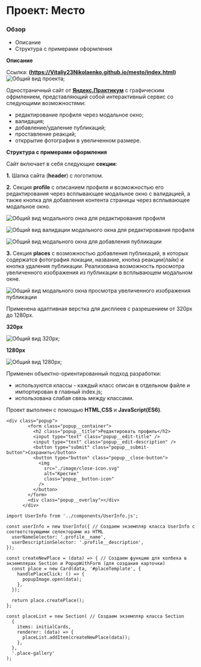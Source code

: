 # Проект: Место

### Обзор
* Описание
* Структура с примерами оформления

**Описание**

Ссылка: **(https://Vitaliy23Nikolaenko.github.io/mesto/index.html)**
![Общий вид проекта](./src/images/README.md/page.PNG);

Одностраничный сайт от [**Яндекс.Практикум**](https://practicum.yandex.ru/) с графическим офрмлением, представляющий собой интерактивный сервис со следующими возможностями:
  * редактирование профиля через модальное окно;
  * валидация;
  * добавление/удаление публикаций;
  * проставление реакций;
  * откррытие фотографии в увеличенном размере.

**Структура с примерами оформления**

Сайт включает в себя следующие **секции**:

**1.** Шапка сайта (**header**) с логотипом.

**2.** Секция **profile** с описанием профиля и возможностью его редактирования через всплывающее модальное окно c валидацией, а также кнопка для добавления контента страницы через всплывающее модальное окно.

![Общий вид модального онка для редактирования профиля](./src/images/README.md/profile-edit.PNG)

![Общий вид валидации модального окна для редактирования профиля](./src/images/README.md/profile-edit-validation.PNG)

![Общий вид модального окна для добавления публикации](./src/images/README.md/add-place.PNG)

**3.** Секция **places** с возможностью добавления публикаций, в которых содержатся фотография локации, название, кнопка реакции(лайк) и кнопка удаления публикации. Реализована возможность просмотра увеличенного изображения из публикации в всплывающем модальном окне.

![Общий вид модального окна просмотра увеличенного изображения публикации](./src/images/README.md/popup-image.PNG)

Применена адаптивная верстка для дисплеев с разрешением от 320px до 1280px.

**320px**

![Общий вид 320px](./src/images/README.md/320px.PNG);

**1280px**

![Общий вид 1280px](./src/images/README.md/1280px.PNG);

Применен объектно-ориентированный подход разработки:
* используются классы - каждый класс описан в отдельном файле и импортирован в главный index.js;
* использована слабая связь между классами.

Проект выполнен с помощью **HTML**,**СSS** и **JavaScript(ES6)**.

```
<div class="popup">
        <form class="popup__container">
          <h2 class="popup__title">Редактировать профиль</h2>
          <input type="text" class="popup__edit-title" />
          <input type="text" class="popup__edit-description" />
          <button type="submit" class="popup__submit-button">Сохранить</button>
          <button type="button" class="popup__close-button">
            <img
              src="./image/close-icon.svg"
              alt="Крестик"
              class="popup__button-icon"
            />
          </button>
        </form>
        <div class="popup__overlay"></div>
      </div>
```
```
import UserInfo from '../components/UserInfo.js';

const userInfo = new UserInfo({ // Создаем экземпляр класса UserInfo с соответствующими селекторами из HTML
  userNameSelector: '.profile__name',
  userDescriptionSelector: '.profile__description',
});

const createNewPlace = (data) => { // Создаем функцию для колбека в экземплярах Section и PopupWithForm (для создания карточки)
  const place = new Card(data, '#placeTemplate', {
    handlePlaceClick: () => {
      popupImage.open(data);
    },
  });

  return place.createPlace();
};

const placeList = new Section( // Создаем экземпляр класса Section
  {
    items: initialCards,
    renderer: (data) => {
      placeList.addItem(createNewPlace(data));
    },
  },
  '.place-gallery'
);

```